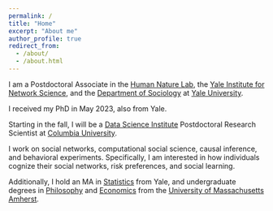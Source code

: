```yaml
---
permalink: /
title: "Home"
excerpt: "About me"
author_profile: true
redirect_from: 
  - /about/
  - /about.html
---
```


I am a Postdoctoral Associate in the [Human Nature Lab](https://humannaturelab.net), the [Yale Institute for Network Science](https://yins.yale.edu), and the [Department of Sociology](https://sociology.yale.edu) at [Yale University](https://www.yale.edu).

I received my PhD in May 2023, also from Yale.

Starting in the fall, I will be a [Data Science Institute](https://datascience.columbia.edu/) Postdoctoral Research Scientist at [Columbia University](https://www.columbia.edu).

I work on social networks, computational social science, causal inference, and behavioral experiments. Specifically, I am interested in how individuals cognize their social networks, risk preferences, and social learning.

Additionally, I hold an MA in [Statistics](https://statistics.yale.edu) from Yale, and undergraduate degrees in [Philosophy](https://www.umass.edu/philosophy/) and [Economics](https://www.umass.edu/economics/) from the [University of Massachusetts Amherst](https://www.umass.edu/honors/).
